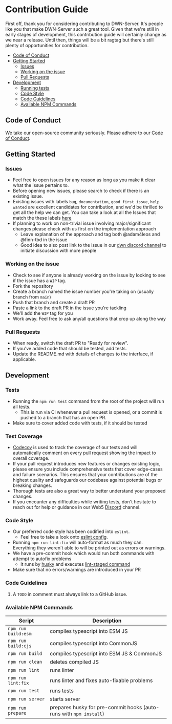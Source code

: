 # Contribution Guide

First off, thank you for considering contributing to DWN-Server. It's people like you that make DWN-Server such a great tool.
Given that we're still in early stages of development, this contribution guide will certainly change as we near a release. Until then, things will be a bit ragtag but there's still plenty of opportunities for contribution.

- [Code of Conduct](#code-of-conduct)
- [Getting Started](#getting-started)
  - [Issues](#issues)
  - [Working on the issue](#working-on-the-issue)
  - [Pull Requests](#pull-requests)
- [Development](#development)
  - [Running tests](#tests)
  - [Code Style](#code-style)
  - [Code Guidelines](#code-guidelines)
  - [Available NPM Commands](#available-npm-commands)

## Code of Conduct

We take our open-source community seriously. Please adhere to our [Code of Conduct](https://github.com/TBD54566975/dwn-server/blob/main/CODE_OF_CONDUCT.md).

## Getting Started

### Issues

- Feel free to open issues for any reason as long as you make it clear what the issue pertains to.
- Before opening new issues, please search to check if there is an existing issue.
- Existing issues with labels `bug`, `documentation`, `good first issue`, `help wanted` are excellent candidates for contribution, and we'd be thrilled to get all the help we can get. You can take a look at all the Issues that match the these labels [here](https://github.com/TBD54566975/dwn-server/issues?q=is%3Aopen+label%3A%22help+wanted%22%2C%22good+first+issue%22%2C%22documentation%22%2C%22bug%22+)
- If planning to work on non-trivial issue involving major/significant changes please check with us first on the implementation approach
  - Leave explanation of the approach and tag both @adam4leos and @finn-tbd in the issue
  - Good idea to also post link to the issue in our [dwn discord channel](https://discord.com/channels/937858703112155166/1068273971432280196) to initiate discussion with more people

### Working on the issue

- Check to see if anyone is already working on the issue by looking to see if the issue has a `WIP` tag.
- Fork the repository
- Create a branch named the issue number you're taking on (usually branch from `main`)
- Push that branch and create a draft PR
- Paste a link to the draft PR in the issue you're tackling
- We'll add the `WIP` tag for you
- Work away. Feel free to ask any/all questions that crop up along the way

### Pull Requests

- When ready, switch the draft PR to "Ready for review".
- If you've added code that should be tested, add tests.
- Update the README.md with details of changes to the interface, if applicable.

## Development

### Tests

- Running the `npm run test` command from the root of the project will run all tests.
  - This is run via CI whenever a pull request is opened, or a commit is pushed to a branch that has an open PR.
- Make sure to cover added code with tests, if it should be tested

### Test Coverage

- [Codecov](https://app.codecov.io/github/TBD54566975/dwn-server) is used to track
  the coverage of our tests and will automatically comment on every pull request
  showing the impact to overall coverage.
- If your pull request introduces new features or changes existing logic, please
  ensure you include comprehensive tests that cover edge-cases and failure
  scenarios. This ensures that your contributions are of the highest quality and
  safeguards our codebase against potential bugs or breaking changes.
- Thorough tests are also a great way to better understand your proposed changes.
- If you encounter any difficulties while writing tests, don't hesitate to reach
  out for help or guidance in our Web5
  [Discord](https://discord.com/channels/937858703112155166/1068273971432280196)
  channel.

### Code Style

- Our preferred code style has been codified into `eslint`.
  - Feel free to take a look onto [eslint config](https://github.com/TBD54566975/dwn-server/blob/main/.eslintrc.cjs).
- Running `npm run lint:fix` will auto-format as much they can. Everything they weren't able to will be printed out as errors or warnings.
- We have a pre-commit hook which would run both commands with attempt to autofix problems
  - It runs by [husky](https://github.com/TBD54566975/dwn-server/blob/main/.husky/pre-commit) and executes [lint-staged command](https://github.com/TBD54566975/dwn-server/blob/main/package.json#L89)
- Make sure that no errors/warnings are introduced in your PR

### Code Guidelines

1. A `TODO` in comment must always link to a GitHub issue.

### Available NPM Commands

| Script                 | Description                                                        |
| ---------------------- | ------------------------------------------------------------------ |
| `npm run build:esm`    | compiles typescript into ESM JS                                    |
| `npm run build:cjs`    | compiles typescript into CommonJS                                  |
| `npm run build`        | compiles typescript into ESM JS & CommonJS                         |
| `npm run clean`        | deletes compiled JS                                                |
| `npm run lint`         | runs linter                                                        |
| `npm run lint:fix`     | runs linter and fixes auto-fixable problems                        |
| `npm run test`         | runs tests                                                         |
| `npm run server`       | starts server                                                      |
| `npm run prepare`      | prepares husky for pre-commit hooks (auto-runs with `npm install`) |
